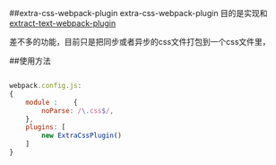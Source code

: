
##extra-css-webpack-plugin
extra-css-webpack-plugin 目的是实现和 [extract-text-webpack-plugin](https://github.com/webpack/extract-text-webpack-plugin) 

差不多的功能，目前只是把同步或者异步的css文件打包到一个css文件里，



##使用方法

    

```javascript

webpack.config.js:
{
    module :    {
        noParse: /\.css$/,
    },
    plugins: [
        new ExtraCssPlugin()
    ] 
}

 
```




